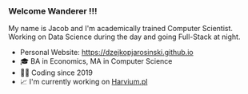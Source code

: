 ### Welcome Wanderer !!!

My name is Jacob and I'm academically trained Computer Scientist. Working on Data Science during the day and going Full-Stack at night. 

- Personal Website: https://dzejkopjarosinski.github.io
- 🎓 BA in Economics, MA in Computer Science
- 👨‍💻 Coding since 2019
- 📈 I'm currently working on [Harvium.pl](https://www.harvium.pl/)
